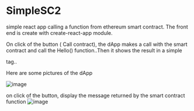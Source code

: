 # SimpleSC2
simple react app calling a function from ethereum smart contract. The front end is create with create-react-app module. 

On click of the button ( Call contract), the dApp makes a call with the smart contract and call the Hello() function..Then it shows the result in a simple <p> tag..
 
Here are some pictures of the dApp
  
 ![image](https://user-images.githubusercontent.com/5169927/157380085-efcf4590-c855-4330-9f99-0ff35330e014.png)
  
  on click of the button, display the message returned by the smart contract function
  ![image](https://user-images.githubusercontent.com/5169927/157380180-b85673cb-5fc4-44c3-85c4-5c8b3a629122.png)


